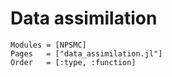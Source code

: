 # Data assimilation

```@autodocs
Modules = [NPSMC]
Pages   = ["data_assimilation.jl"]
Order   = [:type, :function]
```

